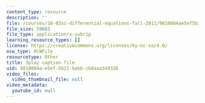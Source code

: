 ```yaml
---
content_type: resource
description: ''
file: /courses/18-03sc-differential-equations-fall-2011/9810084ae5ef5b21bebbcb6aaa349326_sZ2qulI6GEk.vtt
file_size: 59803
file_type: application/x-subrip
learning_resource_types: []
license: https://creativecommons.org/licenses/by-nc-sa/4.0/
ocw_type: OCWFile
resourcetype: Other
title: 3play caption file
uid: 9810084a-e5ef-5b21-bebb-cb6aaa349326
video_files:
  video_thumbnail_file: null
video_metadata:
  youtube_id: null
---
```

